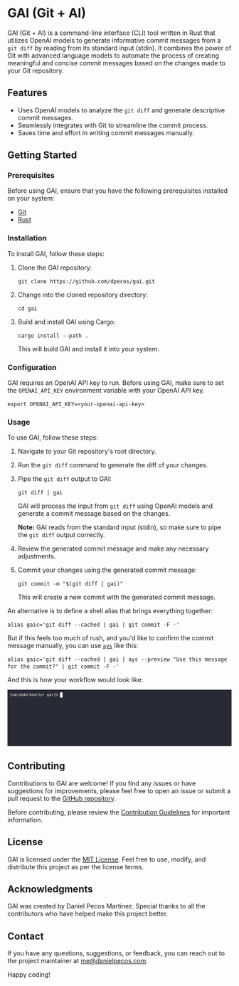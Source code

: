 # GAI (Git + AI)

GAI (Git + AI) is a command-line interface (CLI) tool written in Rust that utilizes OpenAI models to generate informative commit messages from a `git diff` by reading from its standard input (stdin). It combines the power of Git with advanced language models to automate the process of creating meaningful and concise commit messages based on the changes made to your Git repository.

## Features

- Uses OpenAI models to analyze the `git diff` and generate descriptive commit messages.
- Seamlessly integrates with Git to streamline the commit process.
- Saves time and effort in writing commit messages manually.

## Getting Started

### Prerequisites

Before using GAI, ensure that you have the following prerequisites installed on your system:

- [Git](https://git-scm.com/downloads)
- [Rust](https://www.rust-lang.org/tools/install)

### Installation

To install GAI, follow these steps:

1. Clone the GAI repository:

   ```shell
   git clone https://github.com/dpecos/gai.git
   ```

2. Change into the cloned repository directory:

   ```shell
   cd gai
   ```

3. Build and install GAI using Cargo:

   ```shell
   cargo install --path .
   ```

   This will build GAI and install it into your system.

### Configuration

GAI requires an OpenAI API key to run. Before using GAI, make sure to set the `OPENAI_API_KEY` environment variable with your OpenAI API key.

```shell
export OPENAI_API_KEY=<your-openai-api-key>
```

### Usage

To use GAI, follow these steps:

1. Navigate to your Git repository's root directory.
2. Run the `git diff` command to generate the diff of your changes.
3. Pipe the `git diff` output to GAI:

   ```shell
   git diff | gai
   ```

   GAI will process the input from `git diff` using OpenAI models and generate a commit message based on the changes.

   **Note:** GAI reads from the standard input (stdin), so make sure to pipe the `git diff` output correctly.

4. Review the generated commit message and make any necessary adjustments.
5. Commit your changes using the generated commit message:

   ```shell
   git commit -m "$(git diff | gai)"
   ```

   This will create a new commit with the generated commit message.

An alternative is to define a shell alias that brings everything together:

```
alias gaic='git diff --cached | gai | git commit -F -'
```

But if this feels too much of rush, and you'd like to confirm the commit message manually, you can use [`ays`](https://github.com/dpecos/ays) like this:

```
alias gaic='git diff --cached | gai | ays --preview "Use this message for the commit?" | git commit -F -'
```

And this is how your workflow would look like:

![gai](./docs/gai.gif)

## Contributing

Contributions to GAI are welcome! If you find any issues or have suggestions for improvements, please feel free to open an issue or submit a pull request to the [GitHub repository](https://github.com/dpecos/gai).

Before contributing, please review the [Contribution Guidelines](CONTRIBUTING.md) for important information.

## License

GAI is licensed under the [MIT License](LICENSE). Feel free to use, modify, and distribute this project as per the license terms.

## Acknowledgments

GAI was created by Daniel Pecos Martinez. Special thanks to all the contributors who have helped make this project better.

## Contact

If you have any questions, suggestions, or feedback, you can reach out to the project maintainer at [me@danielpecos.com](mailto:me@danielpecos.com).

Happy coding!

